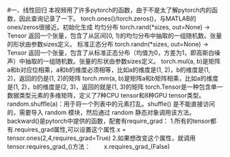 #一、线性回归
本视频用了许多pytorch的函数，由于不是太了解pytorch内的函数，因此查询记录了一下。
torch.ones()/torch.zeros()，与MATLAB的ones/zeros很接近。初始化生成
均匀分布
torch.rand(*sizes, out=None) → Tensor
返回一个张量，包含了从区间[0, 1)的均匀分布中抽取的一组随机数。张量的形状由参数sizes定义。
标准正态分布
torch.randn(*sizes, out=None) → Tensor
返回一个张量，包含了从标准正态分布（均值为0，方差为1，即高斯白噪声）中抽取的一组随机数。张量的形状由参数sizes定义。
torch.mul(a, b)是矩阵a和b对应位相乘，a和b的维度必须相等，比如a的维度是(1, 2)，b的维度是(1, 2)，返回的仍是(1, 2)的矩阵
torch.mm(a, b)是矩阵a和b矩阵相乘，比如a的维度是(1, 2)，b的维度是(2, 3)，返回的就是(1, 3)的矩阵
torch.Tensor是一种包含单一数据类型元素的多维矩阵，定义了7种CPU tensor和8种GPU tensor类型。
random.shuffle(a)：用于将一个列表中的元素打乱。shuffle() 是不能直接访问的，需要导入 random 模块，然后通过 random 静态对象调用该方法。
backward()是pytorch中提供的函数，配套有require_grad：
1.所有的tensor都有.requires_grad属性,可以设置这个属性.x = tensor.ones(2,4,requires_grad=True)
2.如果想改变这个属性，就调用tensor.requires_grad_()方法：　　 x.requires_grad_(False)
